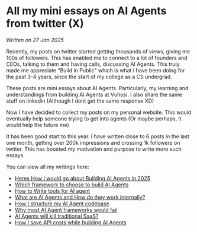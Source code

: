 # All my mini essays on AI Agents from twitter (X)

*Written on 27 Jan 2025*

Recently, my posts on twitter started getting thousands of views, giving me 100s of followers. This has enabled me to connect to a lot of founders and CEOs, talking to them and having calls, discussing AI Agents. This truly made me appreciate "Build in Public" which is what I have been doing for the past 3-4 years, since the start of my college as a CS undergrad.

These posts are mini essays about AI Agents. Particularly, my learning and understandings from building AI Agents at Vuhosi. I also share the same stuff on linkedin (Although I dont get the same response XD)

Now I have decided to collect my posts on my personal website. This would eventually help someone trying to get into agents (Or maybe perhaps, it would help the future me)

It has been good start to this year. I have written close to 6 posts in the last one month, getting over 200k impressions and crossing 1k followers on twitter. This has boosted my motivation and purpose to write more such essays.

You can view all my writings here: 

- [Heres How I would go about Building AI Agents in 2025](./build_agents)
- [Which framework to choose to build AI Agents](./framework)
- [How to Write tools for AI agent](./tools)
- [What are AI Agents and How do they work internally?](./react)
- [How I structure my AI Agent codebase](./codebase)
- [Why most AI Agent frameworks would fail](./framework_fail)
- [AI Agents will kill traditional SaaS?](./saas.md)
- [How I save API costs while building AI Agents](./cheapagents)